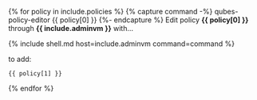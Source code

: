 {% for policy in include.policies %}
  {% capture command -%}
    qubes-policy-editor {{ policy[0] }}
  {%- endcapture %}
Edit policy **{{ policy[0] }}** through **{{ include.adminvm }}** with...


  {% include shell.md host=include.adminvm command=command %}



to add:
```
{{ policy[1] }}
```
{% endfor %}
